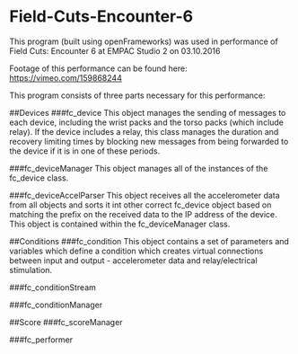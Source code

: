 # Field-Cuts-Encounter-6

This program (built using openFrameworks) was used in performance of Field Cuts: Encounter 6 at EMPAC Studio 2 on 03.10.2016

Footage of this performance can be found here: https://vimeo.com/159868244 

This program consists of three parts necessary for this performance:

##Devices
###fc_device
This object manages the sending of messages to each device, including the wrist packs and the torso packs (which include relay). If the device includes a relay, this class manages the duration and recovery limiting times by blocking new messages from being forwarded to the device if it is in one of these periods. 

###fc_deviceManager
This object manages all of the instances of the fc_device class.

###fc_deviceAccelParser
This object receives all the accelerometer data from all objects and sorts it int other correct fc_device object based on matching the prefix on the received data to the IP address of the device. This object is contained within the fc_deviceManager class.

##Conditions
###fc_condition
This object contains a set of parameters and variables which define a condition which creates virtual connections between input and output - accelerometer data and relay/electrical stimulation.

###fc_conditionStream


###fc_conditionManager

##Score
###fc_scoreManager

###fc_performer

